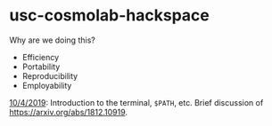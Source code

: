 # usc-cosmolab-hackspace

Why are we doing this?

* Efficiency
* Portability
* Reproducibility
* Employability

[10/4/2019](2019-10-04):  Introduction to the terminal, `$PATH`, etc.  Brief discussion of https://arxiv.org/abs/1812.10919.


